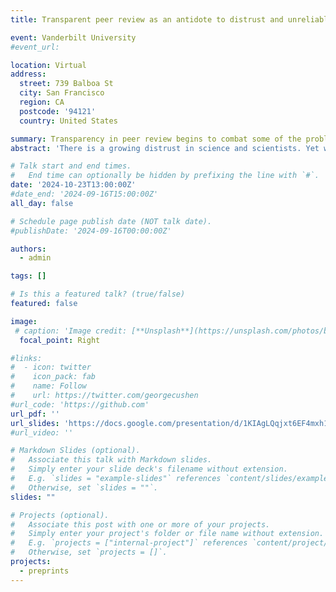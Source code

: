 ```yaml
---
title: Transparent peer review as an antidote to distrust and unreliable science

event: Vanderbilt University 
#event_url: 

location: Virtual
address:
  street: 739 Balboa St
  city: San Francisco
  region: CA
  postcode: '94121'
  country: United States

summary: Transparency in peer review begins to combat some of the problems with an opaque system 
abstract: 'There is a growing distrust in science and scientists. Yet with record breaking numbers of retractions, increasing pressure and precarity and an abundance of perverse incentives with a distinct lack of accountabiity, this is not surprising. To restore trust, transparency in vital. This talk will focus on the importance of transparent peer review in being one part of the solution to distrust and unreliable science.'

# Talk start and end times.
#   End time can optionally be hidden by prefixing the line with `#`.
date: '2024-10-23T13:00:00Z'
#date_end: '2024-09-16T15:00:00Z'
all_day: false

# Schedule page publish date (NOT talk date).
#publishDate: '2024-09-16T00:00:00Z'

authors:
  - admin

tags: []

# Is this a featured talk? (true/false)
featured: false

image:
 # caption: 'Image credit: [**Unsplash**](https://unsplash.com/photos/bzdhc5b3Bxs)'
  focal_point: Right

#links:
#  - icon: twitter
#    icon_pack: fab
#    name: Follow
#    url: https://twitter.com/georgecushen
#url_code: 'https://github.com'
url_pdf: ''
url_slides: 'https://docs.google.com/presentation/d/1KIAgLQqjxt6EF4mxh1js67n4WyYDZofLSfOYFnalp0A/edit?usp=sharing'
#url_video: ''

# Markdown Slides (optional).
#   Associate this talk with Markdown slides.
#   Simply enter your slide deck's filename without extension.
#   E.g. `slides = "example-slides"` references `content/slides/example-slides.md`.
#   Otherwise, set `slides = ""`.
slides: ""

# Projects (optional).
#   Associate this post with one or more of your projects.
#   Simply enter your project's folder or file name without extension.
#   E.g. `projects = ["internal-project"]` references `content/project/deep-learning/index.md`.
#   Otherwise, set `projects = []`.
projects:
  - preprints
---
```



